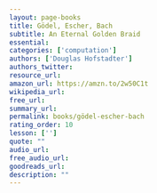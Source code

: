 ```yaml
---
layout: page-books
title: Gödel, Escher, Bach
subtitle: An Eternal Golden Braid
essential: 
categories: ['computation']
authors: ['Douglas Hofstadter']
authors_twitter: 
resource_url: 
amazon_url: https://amzn.to/2w50C1t
wikipedia_url: 
free_url: 
summary_url: 
permalink: books/gödel-escher-bach
rating_order: 10
lesson: ['']
quote: ""
audio_url: 
free_audio_url: 
goodreads_url: 
description: ""
---
```

